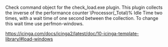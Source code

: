 Check command object for the check_load.exe plugin. This plugin collects the inverse of the performance counter \Processor(_Total)\% Idle Time two times, with a wait time of one second between the collection. To change this wait time use perfmon-windows.

https://icinga.com/docs/icinga2/latest/doc/10-icinga-template-library/#load-windows